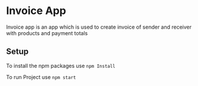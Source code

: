 # Invoice App

Invoice app is an app which is used to create invoice of sender and receiver with products and payment totals 

## Setup

To install the npm packages use `npm Install`

To run Project use `npm start`




